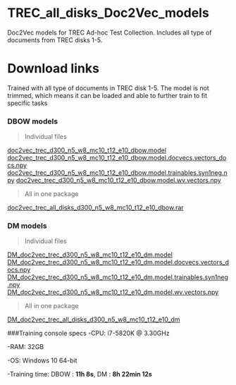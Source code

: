 # TREC_all_disks_Doc2Vec_models
Doc2Vec models for TREC Ad-hoc Test Collection. Includes all type of documents from TREC disks 1-5.
# Download links
Trained with all type of documents in TREC disk 1-5. The model is not trimmed, which means it can be loaded and able to further train to fit specific tasks
### DBOW models
>Individual files

[doc2vec_trec_d300_n5_w8_mc10_t12_e10_dbow.model](https://drive.google.com/open?id=1IuhJdLssoAwoQAyI2FHjAPV4graPmt5a)
[doc2vec_trec_d300_n5_w8_mc10_t12_e10_dbow.model.docvecs.vectors_docs.npy](https://drive.google.com/open?id=1aKhHxmOx4Gm_aQBmQT_kOEfaEz3m06Oa)
[doc2vec_trec_d300_n5_w8_mc10_t12_e10_dbow.model.trainables.syn1neg.npy](https://drive.google.com/open?id=1zo4pjfVF0q7cnfIuzGzYLbkxCZvWp3XQ)
[doc2vec_trec_d300_n5_w8_mc10_t12_e10_dbow.model.wv.vectors.npy](https://drive.google.com/open?id=1ULhLBrFdL-VZo5axrkfprrMYr2k4o1Oe)

>All in one package

[doc2vec_trec_all_disks_d300_n5_w8_mc10_t12_e10_dbow.rar](https://drive.google.com/open?id=1rcU9HwSMaDsrUvtPvmv6mSXdzut143hR)

### DM models
>Individual files

[DM_doc2vec_trec_d300_n5_w8_mc10_t12_e10_dm.model](https://drive.google.com/open?id=1-CzwRAlZ6NAVWfHGJ7LcfQW0Gww21dfg)
[DM_doc2vec_trec_d300_n5_w8_mc10_t12_e10_dm.model.docvecs.vectors_docs.npy](https://drive.google.com/open?id=1K80oy69DCjB75wzt5jpN4EPwWx7mZFZP)
[DM_doc2vec_trec_d300_n5_w8_mc10_t12_e10_dm.model.trainables.syn1neg.npy](https://drive.google.com/open?id=1UOif0wTIahB873NgA3sVUq7uGZIIx0-n)
[DM_doc2vec_trec_d300_n5_w8_mc10_t12_e10_dm.model.wv.vectors.npy](https://drive.google.com/open?id=1cM22MT13_9IO5vZZaWyC6AkwCQOIR28Z)

>All in one package

[DM_doc2vec_trec_all_disks_d300_n5_w8_mc10_t12_e10_dm](https://drive.google.com/open?id=1v2U5HkVTY74p_Q9mdVM9tLkKrxmy33ve)

###Training console specs
-CPU: i7-5820K @ 3.30GHz

-RAM: 32GB

-OS: Windows 10 64-bit

-Training time: DBOW : **11h 8s**, DM : **8h 22min 12s**
